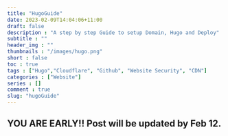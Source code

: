 ```yaml
---
title: "HugoGuide"
date: 2023-02-09T14:04:06+11:00
draft: false
description : "A step by step Guide to setup Domain, Hugo and Deploy"
subtitle : ""
header_img : ""
thumbnails : "/images/hugo.png"
short : false
toc : true
tags : ["Hugo","Cloudflare", "Github", "Website Security", "CDN"]
categories : ["Website"]
series : []
comment : true
slug: "hugoGuide"
---
```


## YOU ARE EARLY!! Post will be updated by Feb 12.